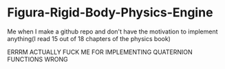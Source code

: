 # Figura-Rigid-Body-Physics-Engine 
Me when I make a github repo and don't have the motivation to implement anything(I read 15 out of 18 chapters of the physics book)


ERRRM ACTUALLY FUCK ME FOR IMPLEMENTING QUATERNION FUNCTIONS WRONG
